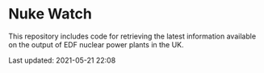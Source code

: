 # Nuke Watch

This repository includes code for retrieving the latest information available on the output of EDF nuclear power plants in the UK.

Last updated: 2021-05-21 22:08